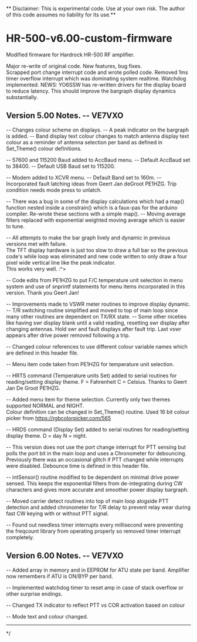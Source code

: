 ** Disclaimer:  This is experimental code.  Use at your own risk. The author of this code assumes no liability for its use.**

# HR-500-v6.00-custom-firmware
Modified firmware for Hardrock HR-500 RF amplifier.

Major re-write of original code.
New features, bug fixes.  
Scrapped port change interrupt code and wrote polled code.
Removed 1ms timer overflow interrupt which was dominating system realtime.
Watchdog implemented.
NEWS: YO6SSW has re-written drivers for the display board to reduce latency.  This should improve the bargraph 
      display dynamics substantially.

Version 5.00 Notes. -- VE7VXO
  ------------------
  -- Changes colour scheme on displays.
  -- A peak indicator on the bargraph is added. 
  -- Band display text colour changes to match antenna display text colour as a reminder 
      of antenna selection per band as defined in Set_Theme() colour definitions.
  
  -- 57600 and 115200 Baud added to AccBaud menu.
  -- Default AccBaud set to 38400.
  -- Default USB Baud set to 115200.
  
  -- Modem added to XCVR menu.
  -- Default Band set to 160m.
  -- Incorporated fault latching ideas from Geert Jan deGroot PE1HZG.  Trip condition needs mode press to unlatch.
  

  -- There was a bug in some of the display calculations which had a map() function nested inside a constrain()
      which is a faux-pas for the arduino compiler.  Re-wrote these sections with a simple map().
  -- Moving average filters replaced with exponential weighted moving average which is easier to tune.

  -- All attempts to make the bar graph lively and dynamic in previous versions met with failure.  
      The TFT display hardware is just too slow to draw a full bar so the previous code's while loop
      was eliminated and new code written to only draw a four pixel wide vertical line like the peak indicator.  
      This works very well. :^> 
      
  -- Code edits from PE1HZG to put F/C temperature unit selection in menu system and use of snprintf statements
      for menu items incorporated in this version.  Thank you Geert Jan!  
  
  -- Improvements made to VSWR meter routines to improve display dynamic.
  -- T/R switching routine simplified and moved to top of main loop since many other routines are dependent on TX/RX state.
  -- Some other niceties like having swr display blank until a valid reading, resetting swr 
      display after changing antennas.  Hold swr and fault displays after fault trip.  Last vswr appears after
      drive power removed following a trip.

  -- Changed colour references to use different colour variable names which are defined in this header file.

  -- Menu item code taken from PE1HZG for temperature unit selection.    
  
  -- HRTS command (Temperature units Set) added to serial routines for reading/setting display theme.
      F = Fahrenheit  C = Celsius. Thanks to Geert Jan De Groot PE1HZG.
  
  -- Added menu item for theme selection. Currently only two themes supported NORMAL and NIGHT.  
      Colour definition can be changed in Set_Theme() routine. 
      Used 16 bit colour picker from https://rgbcolorpicker.com/565

  -- HRDS command (Display Set) added to serial routines for reading/setting display theme.
      D = day  N = night.
  
  -- This version does not use the port change interrupt for PTT sensing but polls the port bit in the main 
      loop and uses a Chronometer for debouncing.  Previously there was an occasional glitch if PTT changed while 
      interrupts were disabled.  Debounce time is defined in this header file.

  -- intSensor() routine modified to be dependent on minimal drive power sensed.  This keeps the exponential
      filters from de-integrating during CW characters and gives more accurate and smoother power display bargraph.

  -- Moved carrier detect routines into top of main loop alogside PTT detection and added chronometer for T/R delay
      to prevent relay wear during fast CW keying with or without PTT signal.

  -- Found out needless timer interrupts every millisecond were preventing the freqcount library from operating properly
      so removed timer interrupt completely.
      
 Version 6.00 Notes. -- VE7VXO
  ------------------
  -- Added array in memory and in EEPROM for ATU state per band.  Amplifier now remembers if ATU is ON/BYP per band.

  -- Implemented watchdog timer to reset amp in case of stack overflow or other surprise endings.

  -- Changed TX indicator to reflect PTT vs COR activation based on colour

  -- Mode text and colour changed.
      
 * *************************************************************************************************************
 */
